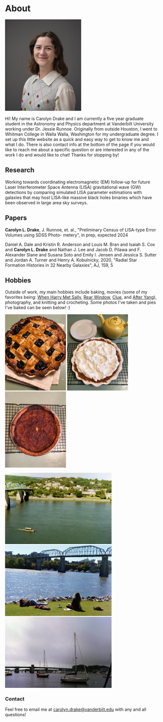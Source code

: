# About

<img src="211202nmVUPhysics_1040.jpg" width="250" height="300">

Hi! My name is Carolyn Drake and I am currently a five year graduate student in the Astronomy and Physics department at Vanderbilt University working under Dr. Jessie Runnoe. Originally from outside Houston, I went to Whitman College in Walla Walla, Washington for my undergraduate degree. I set up this little website as a quick and easy way to get to know me and what I do. There is also contact info at the bottom of the page if you would like to reach me about a specific question or are interested in any of the work I do and would like to chat! Thanks for stopping by!

## Research

Working towards coordinating electromagnetic (EM) follow-up for future Laser Interferometer Space Antenna (LISA) gravitational wave (GW) detections by comparing simulated LISA parameter estimations with galaxies that may host LISA-like massive black holes binaries which have been observed in large area sky surveys.

## Papers

<b>Carolyn L. Drake</b>, J. Runnoe, et. al., "Preliminary Census of LISA-type Error Volumes using SDSS Photo-
metery", in prep, expected 2024

Daniel A. Dale and Kristin R. Anderson and Louis M. Bran and Isaiah S. Cox and <b>Carolyn L. Drake</b> and
Nathan J. Lee and Jacob D. Pilawa and F. Alexander Slane and Susana Soto and Emily I. Jensen and Jessica
S. Sutter and Jordan A. Turner and Henry A. Kobulnicky, 2020, "Radial Star Formation Histories in 32 Nearby
Galaxies", AJ, 159, 5

## Hobbies

Outside of work, my main hobbies include baking, movies (some of my favorites being: [When Harry Met Sally](https://www.imdb.com/title/tt0098635/), [Rear Window](https://www.imdb.com/title/tt0047396/?ref_=fn_al_tt_1), [Clue](https://www.imdb.com/title/tt0088930/?ref_=fn_al_tt_1), and [After Yang](https://www.imdb.com/title/tt8633464/?ref_=fn_al_tt_1)), photography, and knitting and crocheting. Some photos I've taken and pies I've baked can be seen below! :)

<p float="left">
  <img src="blueberry pie.jpg" width="200" />
  <img src="key lime pie.jpg" width="200" /> 
  <img src="chess pie.jpg" width="200" />
</p>

<p float="left">
  <img src="9.jpg" width="350" />
  <img src="22.jpg" width="350" /> 
  <img src="17.jpg" width="350" />
</p>

### Contact

Feel free to email me at carolyn.drake@vanderbilt.edu with any and all questions!
